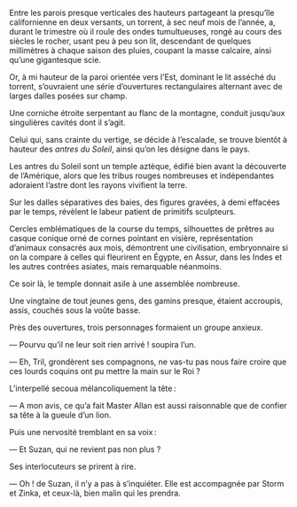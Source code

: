 Entre les parois presque verticales des hauteurs partageant la presqu’île
californienne en deux versants, un torrent, à sec neuf mois de l’année, a,
durant le trimestre où il roule des ondes tumultueuses, rongé au cours des siècles le rocher, usant peu à peu son lit, descendant de quelques millimètres à chaque saison des pluies, coupant la masse calcaire, ainsi qu’une gigantesque scie.

Or, à mi hauteur de la paroi orientée vers l’Est, dominant le lit asséché du torrent, s’ouvraient une série d’ouvertures rectangulaires alternant avec de larges dalles posées sur champ.

Une corniche étroite serpentant au flanc de la montagne, conduit jusqu’aux singulières cavités dont il s’agit.

Celui qui, sans crainte du vertige, se décide à l’escalade, se trouve bientôt
à hauteur des _antres du Soleil_, ainsi qu’on les désigne dans le pays.

Les antres du Soleil sont un temple aztèque, édifié bien avant la découverte
de l’Amérique, alors que les tribus rouges nombreuses et indépendantes
adoraient l’astre dont les rayons vivifient la terre.

Sur les dalles séparatives des baies, des figures gravées, à demi effacées
par le temps, révèlent le labeur patient de primitifs sculpteurs.

Cercles emblématiques de la course du temps, silhouettes de prêtres au
casque conique orné de cornes pointant en visière, représentation d’animaux consacrés aux mois, démontrent une civilisation, embryonnaire si on la
compare à celles qui fleurirent en Égypte, en Assur, dans les Indes et les
autres contrées asiates, mais remarquable néanmoins.

Ce soir là, le temple donnait asile à une assemblée nombreuse.

Une vingtaine de tout jeunes gens, des gamins presque, étaient accroupis,
assis, couchés sous la voûte basse.

Près des ouvertures, trois personnages formaient un groupe anxieux.

— Pourvu qu’il ne leur soit rien arrivé ! soupira l’un.

— Eh, Tril, grondèrent ses compagnons, ne vas-tu pas nous faire croire que ces lourds coquins ont pu mettre la main sur le Roi ?

L’interpellé secoua mélancoliquement la tête :

— A mon avis, ce qu’a fait Master Allan est aussi raisonnable que de confier sa tête à la gueule d’un lion.

Puis une nervosité tremblant en sa voix :

— Et Suzan, qui ne revient pas non plus ?

Ses interlocuteurs se prirent à rire.

— Oh ! de Suzan, il n’y a pas à s’inquiéter. Elle est accompagnée par
Storm et Zinka, et ceux-là, bien malin qui les prendra.
